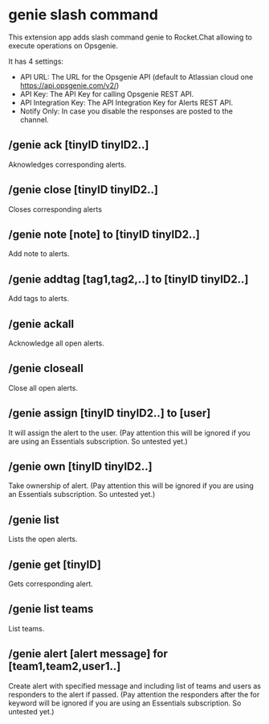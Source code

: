 # genie slash command
This extension app adds slash command genie to Rocket.Chat allowing to execute operations on Opsgenie.

It has 4 settings:
- API URL: The URL for the Opsgenie API (default to Atlassian cloud one https://api.opsgenie.com/v2/)
- API Key: The API Key for calling Opsgenie REST API.
- API Integration Key: The API Integration Key for Alerts REST API.
- Notify Only: In case you disable the responses are posted to the channel.

## /genie ack [tinyID tinyID2..]

Aknowledges corresponding alerts.

## /genie close [tinyID tinyID2..]

Closes corresponding alerts

## /genie note [note] to [tinyID tinyID2..]

Add note to alerts.

## /genie addtag [tag1,tag2,..] to [tinyID tinyID2..]

Add tags to alerts.

## /genie ackall

Acknowledge all open alerts.

## /genie closeall

Close all open alerts.

## /genie assign [tinyID tinyID2..] to [user]

It will assign the alert to the user.
(Pay attention this will be ignored if you are using an Essentials subscription. So untested yet.)

## /genie own [tinyID tinyID2..]

Take ownership of alert.
(Pay attention this will be ignored if you are using an Essentials subscription. So untested yet.)

## /genie list

Lists the open alerts.

## /genie get [tinyID]

Gets corresponding alert.

## /genie list teams

List teams.

## /genie alert [alert message] for [team1,team2,user1..]

Create alert with specified message and including list of teams and users as responders to the alert if passed.
(Pay attention the responders after the for keyword will be ignored if you are using an Essentials subscription. So untested yet.)
